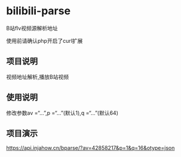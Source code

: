 # bilibili-parse
B站flv视频源解析地址

使用前请确认php开启了curl扩展

## 项目说明
视频地址解析,播放B站视频


## 使用说明
修改参数av =“...”,p =“...”(默认1),q =“...”(默认64)


## 项目演示
https://api.injahow.cn/bparse/?av=42858217&p=1&q=16&otype=json
